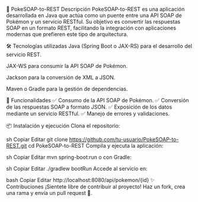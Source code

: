 📌 PokeSOAP-to-REST
Descripción
PokeSOAP-to-REST es una aplicación desarrollada en Java que actúa como un puente entre una API SOAP de Pokémon y un servicio RESTful. Su objetivo es convertir las respuestas SOAP en un formato REST, facilitando la integración con aplicaciones modernas que prefieren este tipo de arquitectura.

🛠️ Tecnologías utilizadas
Java (Spring Boot o JAX-RS) para el desarrollo del servicio REST.

JAX-WS para consumir la API SOAP de Pokémon.

Jackson para la conversión de XML a JSON.

Maven o Gradle para la gestión de dependencias.

🚀 Funcionalidades
✅ Consumo de la API SOAP de Pokémon.
✅ Conversión de las respuestas SOAP a formato JSON.
✅ Exposición de los datos mediante un servicio RESTful.
✅ Manejo de errores y validaciones.

📦 Instalación y ejecución
Clona el repositorio:

sh
Copiar
Editar
git clone https://github.com/tu-usuario/PokeSOAP-to-REST.git
cd PokeSOAP-to-REST
Compila y ejecuta la aplicación:

sh
Copiar
Editar
mvn spring-boot:run
o con Gradle:

sh
Copiar
Editar
./gradlew bootRun
Accede al servicio en:

bash
Copiar
Editar
http://localhost:8080/api/pokemon/{id}
✨ Contribuciones
¡Sientete libre de contribuir al proyecto! Haz un fork, crea una rama y envía un pull request 🚀.

